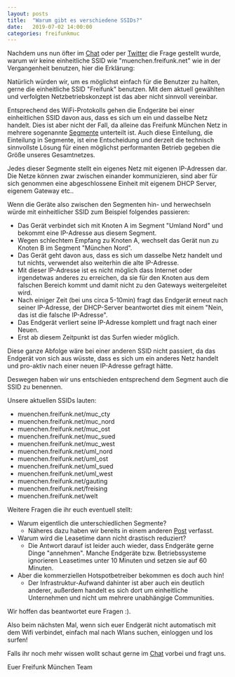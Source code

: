 ```yaml
---
layout: posts
title:  "Warum gibt es verschiedene SSIDs?"
date:   2019-07-02 14:00:00
categories: freifunkmuc
---
```

Nachdem uns nun öfter im [Chat](https://chat.ffmuc.net) oder per [Twitter](https://twitter.com/FreifunkMUC) die Frage gestellt wurde, warum wir keine einheitliche SSID wie "muenchen.freifunk.net" wie in der Vergangenheit benutzen, hier die Erklärung:

Natürlich würden wir, um es möglichst einfach für die Benutzer zu halten, gerne die einheitliche SSID "Freifunk" benutzen.
Mit dem aktuell gewählten und verfolgten Netzbetriebskonzept ist das aber nicht sinnvoll vereinbar.

Entsprechend des WiFi-Protokolls gehen die Endgeräte bei einer einheitlichen SSID davon aus, dass es sich um ein und dasselbe Netz handelt.
Dies ist aber nicht der Fall, da alleine das Freifunk München Netz in mehrere sogenannte [Segmente](http://umap.openstreetmap.fr/en/map/ffmuc-sites_319166#8/46.995/12.849) unterteilt ist.
Auch diese Einteilung, die Einteilung in Segmente, ist eine Entscheidung und derzeit die technisch sinnvollste Lösung für einen möglichst performanten Betrieb gegeben die Größe unseres Gesamtnetzes.

Jedes dieser Segmente stellt ein eigenes Netz mit eigenen IP-Adressen dar.
Die Netze können zwar zwischen einander kommunizieren, sind aber für sich genommen eine abgeschlossene Einheit mit
eigenem DHCP Server, eigenem Gateway etc.. 

Wenn die Geräte also zwischen den Segmenten hin- und herwechseln würde mit einheitlicher SSID zum Beispiel folgendes passieren:

* Das Gerät verbindet sich mit Knoten A im Segment "Umland Nord" und bekommt eine IP-Adresse aus diesem Segment.
* Wegen schlechtem Empfang zu Knoten A, wechselt das Gerät nun zu Knoten B im Segment "München Nord".
* Das Gerät geht davon aus, dass es sich um dasselbe Netz handelt und tut nichts, verwendet also weiterhin die alte IP-Adresse.
* Mit dieser IP-Adresse ist es nicht möglich dass Internet oder irgendetwas anderes zu erreichen, da sie für den Knoten aus dem falschen Bereich kommt und damit nicht zu den Gateways weitergeleitet wird.
* Nach einiger Zeit (bei uns circa 5-10min) fragt das Endgerät erneut nach seiner IP-Adresse, der DHCP-Server beantwortet dies mit einem "Nein, das ist die falsche IP-Adresse".
* Das Endgerät verliert seine IP-Adresse komplett und fragt nach einer Neuen.
* Erst ab diesem Zeitpunkt ist das Surfen wieder möglich.

Diese ganze Abfolge wäre bei einer anderen SSID nicht passiert, da das Endgerät von sich aus wüsste, dass es sich um ein anderes Netz handelt und pro-aktiv nach einer neuen IP-Adresse gefragt hätte.

Deswegen haben wir uns entschieden entsprechend dem Segment auch die SSID zu benennen.

Unsere aktuellen SSIDs lauten:

* muenchen.freifunk.net/muc_cty
* muenchen.freifunk.net/muc_nord
* muenchen.freifunk.net/muc_ost
* muenchen.freifunk.net/muc_sued
* muenchen.freifunk.net/muc_west
* muenchen.freifunk.net/uml_nord
* muenchen.freifunk.net/uml_ost
* muenchen.freifunk.net/uml_sued
* muenchen.freifunk.net/uml_west
* muenchen.freifunk.net/gauting
* muenchen.freifunk.net/freising
* muenchen.freifunk.net/welt


Weitere Fragen die ihr euch eventuell stellt:

* Warum eigentlich die unterschiedlichen Segmente? 
    * Näheres dazu haben wir bereits in einem anderen [Post](https://ffmuc.net/freifunkmuc/2019/05/20/infrastruktur-reboot-teil1/) verfasst.
* Warum wird die Leasetime dann nicht drastisch reduziert? 
    * Die Antwort darauf ist leider auch wieder, dass Endgeräte gerne Dinge "annehmen". Manche Endgeräte bzw. Betriebssysteme ignorieren Leasetimes unter 10 Minuten und setzen sie auf 60 Minuten.
* Aber die kommerziellen Hotspotbetreiber bekommen es doch auch hin!
    * Der Infrastruktur-Aufwand dahinter ist aber auch ein deutlich anderer, außerdem handelt es sich dort um einheitliche Unternehmen und nicht um mehrere unabhängige Communities.

Wir hoffen das beantwortet eure Fragen :). 

Also beim nächsten Mal, wenn sich euer Endgerät nicht automatisch mit dem Wifi verbindet, einfach mal nach Wlans suchen, einloggen und los surfen!

Falls ihr noch mehr wissen wollt schaut gerne im [Chat](https://chat.ffmuc.net) vorbei und fragt uns.

Euer Freifunk München Team
